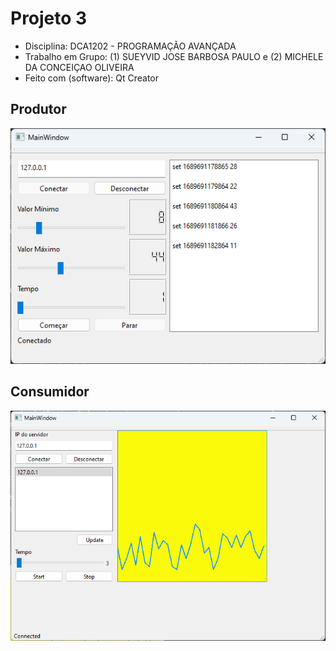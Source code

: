 # Projeto 3
- Disciplina: DCA1202 - PROGRAMAÇÃO AVANÇADA
- Trabalho em Grupo: (1) SUEYVID JOSE BARBOSA PAULO e (2) MICHELE DA CONCEIÇAO OLIVEIRA
- Feito com (software): Qt Creator

## Produtor
![produtor](produtor.png)

## Consumidor
![consumidor](consumidor.png)
